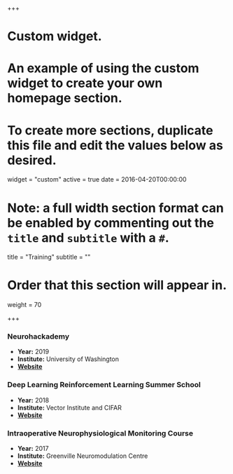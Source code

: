 +++
# Custom widget.
# An example of using the custom widget to create your own homepage section.
# To create more sections, duplicate this file and edit the values below as desired.
widget = "custom"
active = true
date = 2016-04-20T00:00:00

# Note: a full width section format can be enabled by commenting out the `title` and `subtitle` with a `#`.
title = "Training"
subtitle = ""

# Order that this section will appear in.
weight = 70

+++

### __Neurohackademy__

- __Year:__ 2019
- __Institute:__ University of Washington 
- [__Website__](https://neurohackademy.org/)

### __Deep Learning Reinforcement Learning Summer School__

- __Year:__ 2018
- __Institute:__ Vector Institute and CIFAR
- [__Website__](https://dlrlsummerschool.ca/)

### __Intraoperative Neurophysiological Monitoring Course__

- __Year:__ 2017
- __Institute:__ Greenville Neuromodulation Centre
- [__Website__](https://greenvilleneuromodulationcenter.com/announcements/event-2/)
